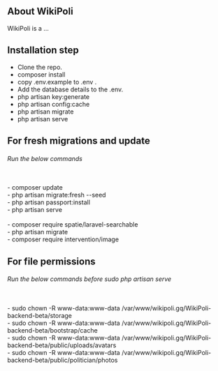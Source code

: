 
## About WikiPoli

WikiPoli is a ...


## Installation step

- Clone the repo.
- composer install
- copy .env.example to .env .
- Add the database details to the .env.
- php artisan key:generate
- php artisan config:cache
- php artisan migrate
- php artisan serve

## For fresh migrations and update

<h6>Run the below commands</h6> <br>
- composer update <br>
- php artisan migrate:fresh --seed <br>
- php artisan passport:install <br>
- php artisan serve <br>
<br>
- composer require spatie/laravel-searchable <br>
- php artisan migrate <br>
- composer require intervention/image <br>


## For file permissions
<h6>Run the below commands before sudo php artisan serve</h6> <br>
- sudo chown -R www-data:www-data /var/www/wikipoli.gq/WikiPoli-backend-beta/storage  <br>
- sudo chown -R www-data:www-data /var/www/wikipoli.gq/WikiPoli-backend-beta/bootstrap/cache <br>
- sudo chown -R www-data:www-data /var/www/wikipoli.gq/WikiPoli-backend-beta/public/uploads/avatars <br>
- sudo chown -R www-data:www-data /var/www/wikipoli.gq/WikiPoli-backend-beta/public/politician/photos <br>
